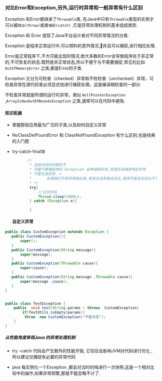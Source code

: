 ### 对比Error和Exception,另外,运行时异常和一般异常有什么区别

Exception 和Error都继承了`Throwable`类, 在Java中只有`Throwable`类型的实例才可以被`抛出(throw)`或者`捕捉(catch)` ,它是异常处理机制的基本组成类型.

Exception 和 Error 提现了Java平台设计者对不同异常情况的分类.

Exception 是程序正常运行中,可以预料的意外情况,并且可以捕获,进行相应处理.

Error是正常程序下,不大可能出现的情况,绝大多数的Error会导致程序处于非正常的,不可恢复的状态.既然是非正常状态,所以不便于与不需要捕捉,常见的比如`OutOfMemoryError` 之类,都是Error的子类.

Exception 又分为可检查（checked）异常和不检检查（unchecked）异常，可检查异常在源代码里必须显式地进行捕获处理，这是编译期检查的一部分.

不检查异常就是所谓的运行时异常，类似 `NullPointerException` ,`ArrayIndexOutOfBoundsException` 之类,通常可以在代码中避免.



#### 知识拓展

- 掌握那些应用最为广泛的子类,以及如何自定义异常

- NoClassDefFoundError 和 ClassNotFoundException 有什么区别,也是经典的入门题

- try-catch-final块

  

  ```java
         /*
          * 这段代码的问题在于
          * 尽量不要捕获类似 Exception 这种通用异常,而是应该捕获特定异常
          * 不要生吞异常 ->
          *       如果我们不把异常抛出来,或者也没有输出日志,程序可能在后续以不可控的方式结束
          * */
          try{
              //业务代码
              Thread.sleep(1000L);
          } catch (Exception e){
  
          }
  
  ```



	#### 自定义异常

```java
public class CustomException extends Exception {
   public CustomException(){
       super();
   }
   public CustomException(String message){
       super(message);
   }
   public CustomException(Throwable cause){
       super(cause);
   }
   public CustomException(String message ,Throwable cause){
       super(message ,cause);
   }
}


public class TestException {
    public  void test(String params ) throws  CustomException{
        if(TextUtils.isEmpty(params))
         throw  new CustomException("不能为空");
    }
}

```



##### 从性能角度审视Java 的异常处理机制

- try -catch 代码会产生额外的性能开销, 它往往会影响JVM对代码进行优化 , 所以建议仅捕捉有必要的异常代码 

- java 每实例化一个Exception ,都会对当时的栈进行一次快照,这是一个相对比较中的操作,如果非常频繁,那就不能忽略不计了.

  





















